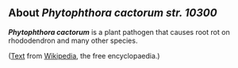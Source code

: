 About *Phytophthora cactorum str. 10300* 
----------------------------------------



***Phytophthora cactorum*** is a plant pathogen that causes root rot on
rhododendron and many other species.

([Text](http://en.wikipedia.org/wiki/Phytophthora_cactorum) from
[Wikipedia](http://en.wikipedia.org/), the free encyclopaedia.)

